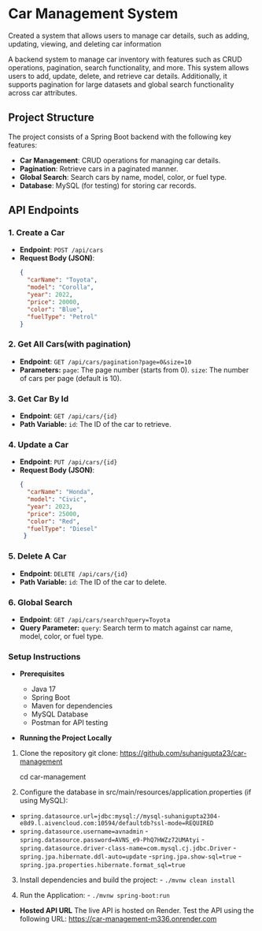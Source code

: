 # Car Management System
 Created a system that allows users to manage car details, such as adding, updating, viewing, and deleting car information

A backend system to manage car inventory with features such as CRUD operations, pagination, search functionality, and more. This system allows users to add, update, delete, and retrieve car details. Additionally, it supports pagination for large datasets and global search functionality across car attributes.

## Project Structure

The project consists of a Spring Boot backend with the following key features:
- **Car Management**: CRUD operations for managing car details.
- **Pagination**: Retrieve cars in a paginated manner.
- **Global Search**: Search cars by name, model, color, or fuel type.
- **Database**: MySQL (for testing) for storing car records.

## API Endpoints

### 1. Create a Car
- **Endpoint**: `POST /api/cars`
- **Request Body (JSON)**:
  ```json
  {
    "carName": "Toyota",
    "model": "Corolla",
    "year": 2022,
    "price": 20000,
    "color": "Blue",
    "fuelType": "Petrol"
  }

### 2. Get All Cars(with pagination)
- **Endpoint**: `GET /api/cars/pagination?page=0&size=10`
- **Parameters:**
  `page`: The page number (starts from 0).
  `size`: The number of cars per page (default is 10). 

### 3. Get Car By Id
- **Endpoint**: `GET /api/cars/{id}`
- **Path Variable:**
  `id`: The ID of the car to retrieve.

### 4. Update a Car
- **Endpoint**: `PUT /api/cars/{id}`
- **Request Body (JSON)**:
  ```json
  {
    "carName": "Honda",
    "model": "Civic",
    "year": 2023,
    "price": 25000,
    "color": "Red",
    "fuelType": "Diesel"
   }

### 5. Delete A Car
- **Endpoint**: `DELETE /api/cars/{id}`
- **Path Variable:**
  `id`: The ID of the car to delete.

### 6. Global Search
- **Endpoint**: `GET /api/cars/search?query=Toyota`
- **Query Parameter:**
  `query`: Search term to match against car name, model, color, or fuel type.


 ### Setup Instructions
 - **Prerequisites**
   - Java 17
   - Spring Boot
   - Maven for dependencies
   - MySQL Database
   - Postman for API testing

 - **Running the Project Locally**
 1. Clone the repository
   git clone:
    https://github.com/suhanigupta23/car-management

    cd car-management

  2. Configure the database in src/main/resources/application.properties (if using MySQL):
  - `spring.datasource.url=jdbc:mysql://mysql-suhanigupta2304-e8d9.l.aivencloud.com:10594/defaultdb?ssl-mode=REQUIRED`
  - `spring.datasource.username=avnadmin`
  -`spring.datasource.password=AVNS_e9-PhQ7HWZz72UMAtyi`
  -`spring.datasource.driver-class-name=com.mysql.cj.jdbc.Driver`
  -`spring.jpa.hibernate.ddl-auto=update`
  -`spring.jpa.show-sql=true`
  -`spring.jpa.properties.hibernate.format_sql=true`

  3. Install dependencies and build the project:
    - `./mvnw clean install`
  
  4. Run the Application: 
    - `./mvnw spring-boot:run`

- **Hosted API URL**
   The live API is hosted on Render. Test the API using the following URL:
  https://car-management-m336.onrender.com
